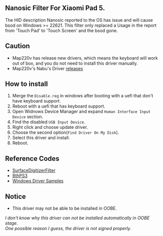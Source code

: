 ## Nanosic Filter For Xiaomi Pad 5.

The HID description Nanosic reported to the OS has issue and will cause bsod on Windows >= 22621.
This filter only replaced a Usage in the report from 'Touch Pad' to 'Touch Screen' and the bsod gone.

## Caution
  - Map220v has release new drivers, which means the keyboard will work out of box, and you do not need to install this driver manually.
  - Map220v's Nabu's Driver [releases](https://github.com/map220v/MiPad5-Drivers/releases/)
## How to install
  1. Merge the `Disable.reg` in windows after booting with a uefi that don't have keyboard support.
  2. Reboot with a uefi that has keyboard support.
  3. Open Widnows Device Manager and expand `Human Interface Input Device` section.
  4. Find the disabled `USB Input Device`.
  5. Right click and choose update driver.
  6. Choose the second option(`Find Driver On My Disk`).
  7. Select this driver and install.
  8. Reboot.

## Reference Codes
  - [SurfaceDigitizerFilter](https://github.com/WOA-Project/SurfaceDigitizerFilter)
  - [BthPS3](https://github.com/nefarius/BthPS3)
  - [Windows Driver Samples](https://github.com/microsoft/Windows-driver-samples/)
  
## Notice
  - This driver may not be able to be installed in OOBE.

  *I don't know why this driver can not be installed automatically in OOBE stage.*  
  *One possible reason I guess, the driver is not signed properly.*
